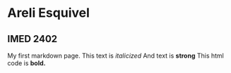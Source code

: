 # Areli Esquivel   
## IMED 2402 
My first markdown page. This text is *italicized* And text is **strong**
This html code is **bold.**
